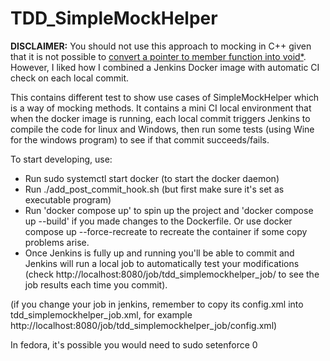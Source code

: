 # TDD_SimpleMockHelper

**DISCLAIMER:**
 You should not use this approach to mocking in C++ given that it is not possible to [convert a pointer to member function into void*](https://isocpp.org/wiki/faq/pointers-to-members#cant-cvt-memfnptr-to-voidptr). However, I liked how I combined a Jenkins Docker image with automatic CI check on each local commit.

This contains different test to show use cases of SimpleMockHelper which is a way of mocking methods.
It contains a mini CI local environment that when the docker image is running, each local commit triggers Jenkins to compile the code for linux and Windows, then run some tests (using Wine for the windows program) to see if that commit succeeds/fails.

To start developing, use:

- Run sudo systemctl start docker (to start the docker daemon)
- Run ./add_post_commit_hook.sh (but first make sure it's set as executable program)
- Run 'docker compose up' to spin up the project and 'docker compose up --build' if you made changes to the Dockerfile. Or use docker compose up --force-recreate to recreate the container if some copy problems arise.
- Once Jenkins is fully up and running you'll be able to commit and Jenkins will run a local job to automatically test your modifications (check http://localhost:8080/job/tdd_simplemockhelper_job/ to see the job results each time you commit).

(if you change your job in jenkins, remember to copy its config.xml into tdd_simplemockhelper_job.xml, for example http://localhost:8080/job/tdd_simplemockhelper_job/config.xml)

In fedora, it's possible you would need to
sudo setenforce 0

